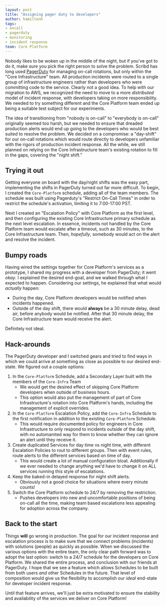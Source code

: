 ```yaml
---
layout: post
title: "Assigning pager duty to developers"
author: hamiltonh
tags:
- oncall
- pagerduty
- monitoring
- incident response
team: Core Platform
---
```


Nobody likes to be woken up in the middle of the night, but if you've got to do
it, make sure you pick the right person to solve the problem. Scribd has long used
[PagerDuty](https://pagerduty.com) for managing on-call rotations, but only
within the "Core Infrastructure" team. All production incidents were routed to
a single group of infrastructure engineers rather than developers who were
committing code to the service. Clearly not a good idea. To help
with our migration to AWS, we recognized the need to move to a more
_distributed_ model of incident response, with developers taking on more
responsibility. We needed to try something different and the Core Platform team
ended up being a suitable test subject for our experiments.


The idea of transitioning from "nobody is on-call" to "everybody is on-call"
originally seemed too harsh, but we needed to ensure that dreaded production
alerts would end up going to the developers who would be best suited to resolve
the problem. We decided on a compromise: a "day-shift" for our on-call
rotations which would route directly to developers unfamiliar with the rigors
of production incident response. All the while, we still planned on relying on
the Core Infrastructure team's existing rotation to fill in the gaps, covering
the "night shift."


## Trying it out

Getting everyone on board with the day/night shifts was the easy part,
implementing the shifts in PagerDuty turned out far more difficult. To begin, I
created the `Core-Platform` schedule, adding all of the team members. The
schedule was built using Pagerduty's "Restrict On-Call Times" in order to
restrict the schedule's activation, limiting it to 7:00-17:00 PST.

Next I created an "Escalation Policy" with Core Platform as the first level,
and then configuring the existing Core Infrastructure primary schedule as the
next level escalation. In essence, incidents not handled by the Core Platform
team would escalate after a timeout, such as 30 minutes, to the Core
Infrastructure team. Then, _hopefully_, somebody would act on the alert and
resolve the incident.


## Bumpy roads

Having wired the settings together for Core Platform's services as a prototype,
I shared my progress with a developer from PagerDuty; it went
_okay_. I explained the desired end-goal, and we walked through what I expected to
happen. Considering our settings, he explained that what would _actually_
happen:

* During the day, Core Platform developers would be notified when incidents
  happened.
* Outside of the day shift, there would **always** be a 30 minute delay, dead
  air, before anybody would be notified. After that 30 minute delay, the Core
  Infrastructure team would receive the alert.

Definitely not ideal.


## Hack-arounds

The PagerDuty developer and I switched gears and tried to find ways in which we
could arrive at something as close as possible to our desired end-state. We
figured out a couple options:


1. In the `Core-Platform` Schedule, add a Secondary Layer built with the
   members of the `Core-Infra` Team
    * We would get the desired effect of skipping Core Platform developers when outside of business hours.
    * This option would also put the management of part of Core
      Infrastructure's rotation into Core Platform's hands, including the
      management of explicit overrides.
1. In the `Core-Platform` Escalation Policy, add the `Core-Infra` Schedule to
   the first notification in addition to the existing `Core-Platform` Schedule.
    * This would require documented policy for engineers in Core Infrastructure
      to only respond to incidents outside of the day shift, with no automamted
      way for them to know whether they can ignore an alert until they receive it.
1. Create duplicated Services for day time vs night time, with different
   Escalation Policies to rout to different groups. Then with event rules,
   route alerts to the different services based on time of day.
    * This would create a lot of manual configuration bloat. Additionally if we
      ever needed to change anything we'd have to change it on ALL services
      running this style of escalations.
1. Keep the baked-in delayed response for night shift alerts.
    * Obviously not a good choice for situations where every minute counts!
1. Switch the Core Platform schedule to 24/7 by removing the restriction.
    * Pushes developers into new and uncomfortable positions of being on-call
      all the time, making team based escalations less appealing for adoption
      across the company.


## Back to the start


Things **will** go wrong in production. The goal for our incident response and
escalation process is to make sure that we connect problems (incidents) with
solutions (people) as quickly as possible. When we discussed the various
options with the entire team, the only clear path forward was to adopt the last
option: switch to a 24/7 schedule for the developers on Core Platform. We
shared the entire process, and conclusion  with our friends at PagerDuty. I hope that we
see a feature which allows Schedules to be built from both users
_and_ other Schedules in the future. That level of composition would give us
the flexibility to accomplish our _ideal_ end-state for developer incident
response.

Until that feature arrives, we'll just be extra motivated to ensure the
stability and availability of the services we deliver on Core Platform!
